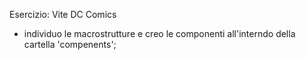 Esercizio: Vite DC Comics

- individuo le macrostrutture e creo le componenti all'interndo della cartella 'compenents';